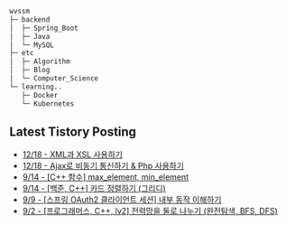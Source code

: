 
```bash
wvssm
├─ backend
│  ├─ Spring_Boot     
│  ├─ Java
│  └─ MySQL  
├─ etc         
│  ├─ Algorithm  
│  ├─ Blog
│  └─ Computer_Science   
└─ learning..       
   ├─ Docker
   └─ Kubernetes           

```  

## Latest Tistory Posting<div class=blog-post text-align='left'>
 - [12/18 - XML과 XSL 사용하기](https://wvssm.tistory.com/entry/XML%EA%B3%BC-XSL-%EC%82%AC%EC%9A%A9%ED%95%98%EA%B8%B0)
 - [12/18 - Ajax로 비동기 통신하기 &amp; Php 사용하기](https://wvssm.tistory.com/entry/Ajax%EB%A1%9C-%EB%B9%84%EB%8F%99%EA%B8%B0-%ED%86%B5%EC%8B%A0%ED%95%98%EA%B8%B0)
 - [9/14 - [C++ 함수] max_element, min_element](https://wvssm.tistory.com/entry/C-%ED%95%A8%EC%88%98-maxelement-minelement)
 - [9/14 - [백준, C++] 카드 정렬하기 (그리디)](https://wvssm.tistory.com/entry/%EB%B0%B1%EC%A4%80-C-%EC%B9%B4%EB%93%9C-%EC%A0%95%EB%A0%AC%ED%95%98%EA%B8%B0-%EA%B7%B8%EB%A6%AC%EB%94%94)
 - [9/9 - [스프링 OAuth2 클라이언트 세션] 내부 동작 이해하기](https://wvssm.tistory.com/entry/%EC%8A%A4%ED%94%84%EB%A7%81-OAuth2-%ED%81%B4%EB%9D%BC%EC%9D%B4%EC%96%B8%ED%8A%B8-%EC%84%B8%EC%85%98-%EB%82%B4%EB%B6%80-%EB%8F%99%EC%9E%91-%EC%9D%B4%ED%95%B4%ED%95%98%EA%B8%B0)
 - [9/2 - [프로그래머스, C++, lv2] 전력망을 둘로 나누기 (완전탐색, BFS, DFS)](https://wvssm.tistory.com/entry/%ED%94%84%EB%A1%9C%EA%B7%B8%EB%9E%98%EB%A8%B8%EC%8A%A4-C-lv2-%EC%A0%84%EB%A0%A5%EB%A7%9D%EC%9D%84-%EB%91%98%EB%A1%9C-%EB%82%98%EB%88%84%EA%B8%B0-%EA%B7%B8%EB%9E%98%ED%94%84-bfs)

</div>
</div>

